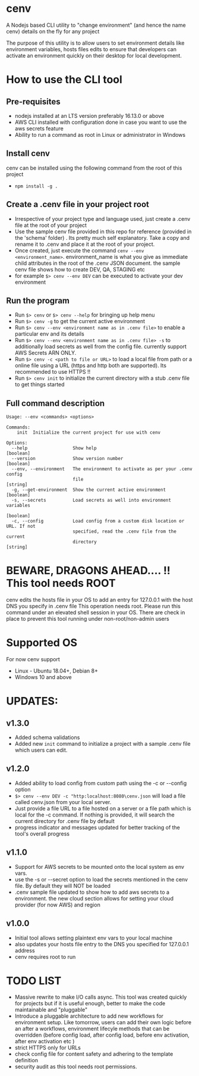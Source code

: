# cenv
A Nodejs based CLI utility to "change environment" (and hence the name cenv) details on the fly for any project

The purpose of this utility is to allow users to set environment details like environment variables, hosts files edits to ensure that developers can activate an environment quickly on their desktop for local development.

# How to use the CLI tool

## Pre-requisites
* nodejs installed at an LTS version preferably 16.13.0 or above
* AWS CLI installed with configuration done in case you want to use the aws secrets feature
* Ability to run a command as root in Linux or administrator in Windows

## Install cenv
cenv can be installed using the following command from the root of this project
* `npm install -g .`

## Create a .cenv file in your project root
* Irrespective of your project type and language used, just create a .cenv file at the root of your project
* Use the sample cenv file provided in this repo for reference (provided in the 'schema' folder) . Its pretty much self explanatory. Take a copy and rename it to .cenv and place it at the root of your project.
* Once created, just execute the command `cenv --env <environment_name>`. environment_name is what you give as immediate child attributes in the root of the .cenv JSON document. the sample cenv file shows how to create DEV, QA, STAGING etc
* for example `$> cenv --env DEV` can be executed to activate your dev environment 

## Run the program
* Run `$> cenv` or `$> cenv --help` for bringing up help menu
* Run `$> cenv -g` to get the current active environment
* Run `$> cenv --env <environment name as in .cenv file>` to enable a particular env and its details 
* Run `$> cenv --env <environment name as in .cenv file> -s` to additionally load secrets as well from the config file. currently support AWS Secrets ARN ONLY.
* Run `$> cenv -c <path to file or URL>` to load a local file from path or a online file using a URL (https and http both are supported). Its recommended to use HTTPS !! 
* Run `$> cenv init` to initialize the current directory with a stub .cenv file to get things started

## Full command description

```
Usage: --env <commands> <options>

Commands:
    init  Initialize the current project for use with cenv

Options:
  --help                 Show help                                     [boolean]
  --version              Show version number                           [boolean]
  --env, --environment   The environment to activate as per your .cenv config
                         file                                           [string]
  -g, --get-environment  Show the current active environment           [boolean]
  -s, --secrets          Load secrets as well into environment variables
                                                                       [boolean]
  -c, --config           Load config from a custom disk location or URL. If not
                         specified, read the .cenv file from the current
                         directory                                      [string]

```


# BEWARE, DRAGONS AHEAD.... !! This tool needs ROOT 
cenv edits the hosts file in your OS to add an entry for 127.0.0.1 with the host DNS you specify in .cenv file
This operation needs root. Please run this command under an elevated shell session in your OS. There are check in place to prevent this tool running under non-root/non-admin users

# Supported OS
For now cenv support 
* Linux - Ubuntu 18.04+, Debian 8+
* Windows 10 and above

# UPDATES:

## v1.3.0
* Added schema validations
* Added new `init` command to initialize a project with a sample .cenv file which users can edit.

## v1.2.0
* Added ability to load config from custom path using the -c or --config option
* `$> cenv --env DEV -c "http:localhost:8080\cenv.json` will load a file called cenv.json from your local server. 
* Just provide a file URL to a file hosted on a server or a file path which is local for the -c command. If nothing is provided, it will search the current directory for .cenv file by default
* progress indicator and messages updated for better tracking of the tool's overall progress

## v1.1.0
* Support for AWS secrets to be mounted onto the local system as env vars.
* use the -s or --secret option to load the secrets mentioned in the cenv file. By default they will NOT be loaded
* .cenv sample file updated to show how to add aws secrets to a environment. the new cloud section allows for setting your cloud provider (for now AWS) and region

## v1.0.0
* Initial tool allows setting plaintext env vars to your local machine
* also updates your hosts file entry to the DNS you specified for 127.0.0.1 address
* cenv requires root to run

# TODO LIST

* Massive rewrite to make I/O calls async. This tool was created quickly for projects but if it is useful enough, better to make the code maintainable and "pluggable"
* Introduce a pluggable architecture to add new workflows for environment setup. Like tomorrow, users can add their own logic before an after a workflows, environment lifecyle methods that can be overridden (before config load, after config load, before env activation, after env activation etc )
* strict HTTPS only for URLs
* check config file for content safety and adhering to the template definition 
* security audit as this tool needs root permissions. 